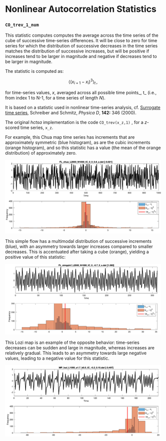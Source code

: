# Nonlinear Autocorrelation Statistics

### `CO_trev_1_num`

This statistic computes computes the average across the time series of the cube of successive time-series differences. It will be close to zero for time series for which the distribution of successive decreases in the time series matches the distribution of successive increases, but will be positive if increases tend to be larger in magnitude and negative if decreases tend to be larger in magnitude.

The statistic is computed as:

$$
\langle (x_{i+1} - x_i)^3\rangle_t\,,
$$

for time-series values, _x_, averaged across all possible time points_, t_ \(i.e., from index 1 to N-1, for a time series of length _N_\).

It is based on a statistic used in nonlinear time-series analysis, cf. [Surrogate time series](https://doi.org/10.1016/S0167-2789%2800%2900043-9), Schreiber and Schmitz, _Physica D_, **142:** 346 \(2000\).

The original _hctsa_ implementation is the code `CO_trev(x_z,1)` , for a _z_-scored time series, `x_z`.

For example, this Chua map time series has increments that are approximately symmetric \(blue histogram\), as are the cubic increments \(orange histogram\), and so this statistic has a value \(the mean of the orange distribution\) of approximately zero.

![](../.gitbook/assets/image%20%2825%29.png)

This simple flow has a multimodal distribution of successive increments \(blue\), with an asymmetry towards larger increases compared to smaller decreases. This is accentuated after taking a cube \(orange\), yielding a positive value of this statistic:

![](../.gitbook/assets/image%20%2823%29.png)

This Lozi map is an example of the opposite behavior: time-series decreases can be sudden and large in magnitude, whereas increases are relatively gradual. This leads to an asymmetry towards large negative values, leading to a negative value for this statistic.

![](../.gitbook/assets/image%20%2824%29.png)

### 




